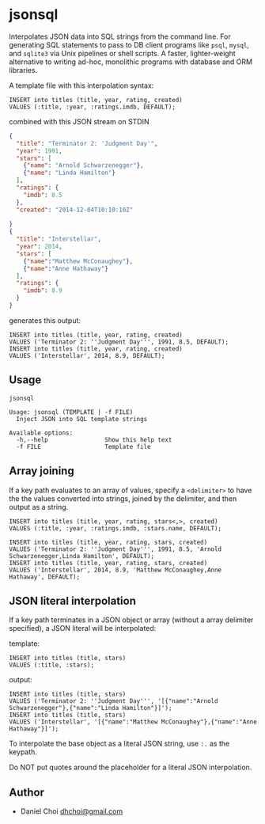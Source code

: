 # jsonsql

Interpolates JSON data into SQL strings from the command line. For generating
SQL statements to pass to DB client programs like `psql`, `mysql`, and
`sqlite3` via Unix pipelines or shell scripts. A faster, lighter-weight
alternative to writing ad-hoc, monolithic programs with database and ORM
libraries. 

A template file with this interpolation syntax:

    INSERT into titles (title, year, rating, created) 
    VALUES (:title, :year, :ratings.imdb, DEFAULT);

combined with this JSON stream on STDIN

```json
{
  "title": "Terminator 2: 'Judgment Day'",
  "year": 1991,
  "stars": [
    {"name": "Arnold Schwarzenegger"},
    {"name": "Linda Hamilton"}
  ],
  "ratings": {
    "imdb": 8.5
  },
  "created": "2014-12-04T10:10:10Z"
  
}
{
  "title": "Interstellar",
  "year": 2014,
  "stars": [
    {"name":"Matthew McConaughey"},
    {"name":"Anne Hathaway"}
  ],
  "ratings": {
    "imdb": 8.9
  }
}
```

generates this output:

    INSERT into titles (title, year, rating, created)
    VALUES ('Terminator 2: ''Judgment Day''', 1991, 8.5, DEFAULT);
    INSERT into titles (title, year, rating, created)
    VALUES ('Interstellar', 2014, 8.9, DEFAULT);

## Usage


```
jsonsql

Usage: jsonsql (TEMPLATE | -f FILE)
  Inject JSON into SQL template strings

Available options:
  -h,--help                Show this help text
  -f FILE                  Template file
```

## Array joining

If a key path evaluates to an array of values, specify a `<delimiter>` to have
the the values converted into strings, joined by the delimiter, and then
output as a string. 

```
INSERT into titles (title, year, rating, stars<,>, created) 
VALUES (:title, :year, :ratings.imdb, :stars.name, DEFAULT);
```

```
INSERT into titles (title, year, rating, stars, created)
VALUES ('Terminator 2: ''Judgment Day''', 1991, 8.5, 'Arnold Schwarzenegger,Linda Hamilton', DEFAULT);
INSERT into titles (title, year, rating, stars, created)
VALUES ('Interstellar', 2014, 8.9, 'Matthew McConaughey,Anne Hathaway', DEFAULT);
```

## JSON literal interpolation

If a key path terminates in a JSON object or array (without a array delimiter
specified), a JSON literal will be interpolated:

template:
```
INSERT into titles (title, stars) 
VALUES (:title, :stars);
```

output:
```
INSERT into titles (title, stars)
VALUES ('Terminator 2: ''Judgment Day''', '[{"name":"Arnold Schwarzenegger"},{"name":"Linda Hamilton"}]');
INSERT into titles (title, stars) 
VALUES ('Interstellar', '[{"name":"Matthew McConaughey"},{"name":"Anne Hathaway"}]');
```

To interpolate the base object as a literal JSON string, use `:.` as the keypath.

Do NOT put quotes around the placeholder for a literal JSON interpolation.


## Author

* Daniel Choi <dhchoi@gmail.com>
